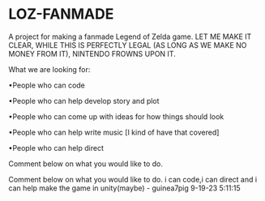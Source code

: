 # LOZ-FANMADE
A project for making a fanmade Legend of Zelda game. LET ME MAKE IT CLEAR, WHILE THIS IS PERFECTLY LEGAL (AS LONG AS WE MAKE NO MONEY FROM IT), NINTENDO FROWNS UPON IT.

What we are looking for:

•People who can code

•People who can help develop story and plot

•People who can come up with ideas for how things should look

•People who can help write music [I kind of have that covered]

•People who can help direct

Comment below on what you would like to do.

Comment below on what you would like to do. i can code,i can direct and i can help make the game in unity(maybe) - guinea7pig 9-19-23 5:11:15
